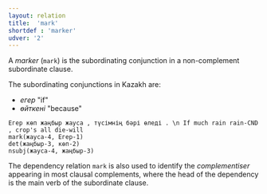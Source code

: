 ```yaml
---
layout: relation
title:  'mark'
shortdef : 'marker'
udver: '2'
---
```


A *marker* (`mark`) is the subordinating conjunction in a
non-complement subordinate clause.

The subordinating conjunctions in Kazakh are:

* _егер_ "if"
* _өйткені_ "because"

~~~ sdparse
Егер көп жаңбыр жауса , түсімнің бәрі өледі . \n If much rain rain-CND , crop's all die-will
mark(жауса-4, Егер-1)
det(жаңбыр-3, көп-2)
nsubj(жауса-4, жаңбыр-3)
~~~

The dependency relation `mark` is also used to identify the
*complementiser* appearing in most clausal complements, where the head
of the dependency is the main verb of the subordinate clause.

<!-- Interlanguage links updated St lis 3 20:58:57 CET 2021 -->
